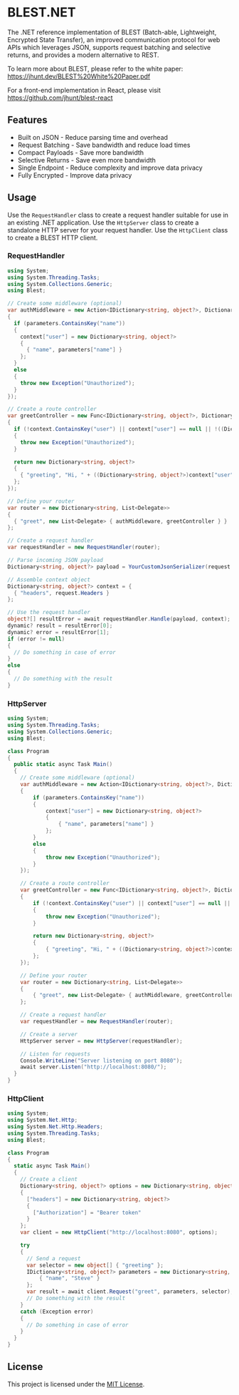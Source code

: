 # BLEST.NET

The .NET reference implementation of BLEST (Batch-able, Lightweight, Encrypted State Transfer), an improved communication protocol for web APIs which leverages JSON, supports request batching and selective returns, and provides a modern alternative to REST.

To learn more about BLEST, please refer to the white paper: https://jhunt.dev/BLEST%20White%20Paper.pdf

For a front-end implementation in React, please visit https://github.com/jhunt/blest-react

## Features

- Built on JSON - Reduce parsing time and overhead
- Request Batching - Save bandwidth and reduce load times
- Compact Payloads - Save more bandwidth
- Selective Returns - Save even more bandwidth
- Single Endpoint - Reduce complexity and improve data privacy
- Fully Encrypted - Improve data privacy

<!-- ## Installation

Install BLEST.NET from NuGet

```bash

``` -->

## Usage

Use the `RequestHandler` class to create a request handler suitable for use in an existing .NET application. Use the `HttpServer` class to create a standalone HTTP server for your request handler. Use the `HttpClient` class to create a BLEST HTTP client.

### RequestHandler

```c#
using System;
using System.Threading.Tasks;
using System.Collections.Generic;
using Blest;

// Create some middleware (optional)
var authMiddleware = new Action<IDictionary<string, object?>, Dictionary<string, object?>>((parameters, context) =>
{
  if (parameters.ContainsKey("name"))
  {
    context["user"] = new Dictionary<string, object?>
    {
      { "name", parameters["name"] }
    };
  }
  else
  {
    throw new Exception("Unauthorized");
  }
});

// Create a route controller
var greetController = new Func<IDictionary<string, object?>, Dictionary<string, object?>, Dictionary<string, object?>>((parameters, context) =>
{
  if (!context.ContainsKey("user") || context["user"] == null || !((Dictionary<string, object?>)context["user"]).ContainsKey("name"))
  {
    throw new Exception("Unauthorized");
  }

  return new Dictionary<string, object?>
  {
    { "greeting", "Hi, " + ((Dictionary<string, object?>)context["user"])["name"] + "!" }
  };
});

// Define your router
var router = new Dictionary<string, List<Delegate>>
{
  { "greet", new List<Delegate> { authMiddleware, greetController } }
};

// Create a request handler
var requestHandler = new RequestHandler(router);

// Parse incoming JSON payload
Dictionary<string, object?> payload = YourCustomJsonSerializer(request.Body);

// Assemble context object
Dictionary<string, object?> context = {
  { "headers", request.Headers }
};

// Use the request handler
object?[] resultError = await requestHandler.Handle(payload, context);
dynamic? result = resultError[0];
dynamic? error = resultError[1];
if (error != null)
{
  // Do something in case of error
}
else
{
  // Do something with the result
}
```

### HttpServer

```c#
using System;
using System.Threading.Tasks;
using System.Collections.Generic;
using Blest;

class Program
{
  public static async Task Main()
  {
    // Create some middleware (optional)
    var authMiddleware = new Action<IDictionary<string, object?>, Dictionary<string, object?>>((parameters, context) =>
    {
        if (parameters.ContainsKey("name"))
        {
            context["user"] = new Dictionary<string, object?>
            {
                { "name", parameters["name"] }
            };
        }
        else
        {
            throw new Exception("Unauthorized");
        }
    });

    // Create a route controller
    var greetController = new Func<IDictionary<string, object?>, Dictionary<string, object?>, Dictionary<string, object?>>((parameters, context) =>
    {
        if (!context.ContainsKey("user") || context["user"] == null || !((Dictionary<string, object?>)context["user"]).ContainsKey("name"))
        {
            throw new Exception("Unauthorized");
        }

        return new Dictionary<string, object?>
        {
            { "greeting", "Hi, " + ((Dictionary<string, object?>)context["user"])["name"] + "!" }
        };
    });

    // Define your router
    var router = new Dictionary<string, List<Delegate>>
    {
        { "greet", new List<Delegate> { authMiddleware, greetController } }
    };

    // Create a request handler
    var requestHandler = new RequestHandler(router);

    // Create a server
    HttpServer server = new HttpServer(requestHandler);

    // Listen for requests
    Console.WriteLine("Server listening on port 8080");
    await server.Listen("http://localhost:8080/");
  }
}
```

### HttpClient

```c#
using System;
using System.Net.Http;
using System.Net.Http.Headers;
using System.Threading.Tasks;
using Blest;

class Program
{
  static async Task Main()
  {
    // Create a client
    Dictionary<string, object?> options = new Dictionary<string, object?>
    {
      ["headers"] = new Dictionary<string, object?>
      {
        ["Authorization"] = "Bearer token"
      }
    };
    var client = new HttpClient("http://localhost:8080", options);

    try
    {
      // Send a request
      var selector = new object[] { "greeting" };
      IDictionary<string, object?> parameters = new Dictionary<string, object?> {
          { "name", "Steve" }
      };
      var result = await client.Request("greet", parameters, selector);
      // Do something with the result
    }
    catch (Exception error)
    {
      // Do something in case of error
    }
  }
}
```

## License

This project is licensed under the [MIT License](LICENSE).